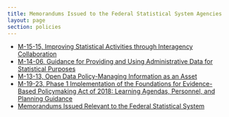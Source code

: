 ```yaml
---
title: Memorandums Issued to the Federal Statistical System Agencies
layout: page
section: policies
---
```

<ul>
  <li>
    <a href="https://www.whitehouse.gov/sites/whitehouse.gov/files/omb/memoranda/2015/m-15-15.pdf"  target="_blank"><span>M-15-15, Improving Statistical Activities through Interagency Collaboration</span></a>
  </li>
  <li>
    <a href="https://www.whitehouse.gov/sites/whitehouse.gov/files/omb/memoranda/2014/m-14-06.pdf"  target="_blank"><span>M-14-06, Guidance for Providing and Using Administrative Data for Statistical Purposes</span></a>
  </li>
  <li>
    <a href="https://www.whitehouse.gov/sites/whitehouse.gov/files/omb/memoranda/2013/m-13-13.pdf" target="_blank">M-13-13, Open Data Policy-Managing Information as an Asset</a>
  </li>
  <li>
    <a href="https://www.whitehouse.gov/wp-content/uploads/2019/07/M-19-23.pdf" target="_blank">M-19-23, Phase 1 Implementation of the Foundations for Evidence-Based Policymaking Act of 2018: Learning Agendas, Personnel, and Planning Guidance</a>
  </li>
  <li>
    <a href="https://www.whitehouse.gov/wp-content/uploads/2018/10/2020_Memo_Minimizing_Household_Surveys.pdf" target="_blank">Memorandums Issued Relevant to the Federal Statistical System</a>
  </li>
</ul>